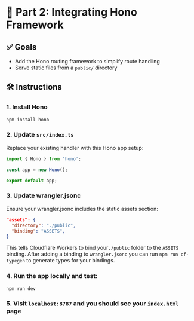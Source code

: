 # 🔗 Part 2: Integrating Hono Framework

## ✅ Goals

- Add the Hono routing framework to simplify route handling
- Serve static files from a `public/` directory

## 🛠️ Instructions

### 1. **Install Hono**

```bash
npm install hono
```

### 2. **Update `src/index.ts`**

Replace your existing handler with this Hono app setup:

```ts
import { Hono } from 'hono';

const app = new Hono();

export default app;
```

### 3. **Update wrangler.jsonc**

Ensure your wrangler.jsonc includes the static assets section:

```json
"assets": {
  "directory": "./public",
  "binding": "ASSETS",
}
```

This tells Cloudflare Workers to bind your`./public` folder to the `ASSETS` binding. After adding a binding to `wrangler.jsonc` you can run `npm run cf-typegen` to generate types for your bindings.

### 4. **Run the app locally and test:**

```bash
npm run dev
```

### 5. **Visit `localhost:8787` and you should see your `index.html` page**

